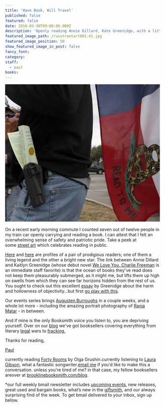 ```yaml
---
title: 'Have Book, Will Travel'
published: false
featured: false
date: 2016-03-30T09:00:00.000Z
description: 'Openly reading Annie Dillard, Kate Greenidge, with a little Mondripong in there, too.'
featured_image_path: /russtreetart001-41.jpg
featured_image_position: 50
show_featured_image_in_post: false
fancy_font:
category:
staff:
  - paul
books:
---
```



![](/uploads/versions/opencarry1---x----552-491x---.jpg)

On a recent early morning commute I counted seven out of twelve people in my train car openly carrying and reading a book. I can attest that I felt an overwhelming sense of safety and patriotic pride. Take a peek at some&nbsp;[street art](http://ebookfriendly.com/books-libraries-in-street-art/)&nbsp;which celebrates reading in public.

[Here](http://lithub.com/contemplating-the-infinite-with-annie-dillard/)&nbsp;and&nbsp;[here](http://publishersweekly.com/pw/by-topic/authors/profiles/article/69767-a-new-take-on-race.html)&nbsp;are profiles of a pair of prodigious readers; one of them a living legend and the other a bright new star. The link between Annie Dillard and Kaitlyn Greenidge (whose debut novel&nbsp;[We Love You, Charlie Freeman](http://www.nytimes.com/2016/03/18/books/review-we-love-you-charlie-freeman-kaitlyn-greenidges-debut-novel.html?_r=0)&nbsp;is an immediate staff favorite) is that the ocean of books they've read does not keep them pleasurably submerged, as it might me, but lifts them up high on swells from which they can see far horizons hidden from the rest of us. You ought to check out this excellent&nbsp;[essay](http://www.nytimes.com/2016/03/27/opinion/sunday/my-mothers-garden.html)&nbsp;by Greenidge about the harm and hollowness of objectivity…but first&nbsp;[go play with this](http://www.kmhcreative.com/labs/demos/MondriPong/index.html).

Our events series brings&nbsp;[Augusten Burroughs](http://www.brooklinebooksmith.com/events/2016-04/augusten-burroughs-lust--wonder-a-memoir/)&nbsp;in a couple weeks, and a whole lot more - including the amazing portrait photography of&nbsp;[Rania Matar](http://www.brooklinebooksmith.com/events/2016-03/rania-matar-lenfant-femme/)&nbsp;- in between.

And if mine is the only Booksmith voice you listen to, you are depriving yourself. Over on our [blog](http://www.brooklinebooksmith.com/blog/)&nbsp;we've got booksellers covering everything from literary&nbsp;[legal](http://www.brooklinebooksmith.com/2016/03/21/this-week-in-books-google-seals-the-deal/)&nbsp;wars to&nbsp;[fracking.](http://www.brooklinebooksmith.com/2016/03/29/lets-talk-about-fracking/)

Thanks for reading,

[Paul](http://www.ptpainter.com/)

currently reading&nbsp;[Forty Rooms](http://www.brooklinebooksmith-shop.com/book/9781101982334)&nbsp;by Olga Grushin.currently listening to&nbsp;[Laura Gibson](https://www.youtube.com/watch?v=jZQS_o1eT7Y), what a fantastic songwriter.[email me](paul@brooklinebooksmith.com)&nbsp;if you'd like to make this a conversation. unless you're tired of me? in that case, my fellow booksellers areover at&nbsp;[brooklinebooksmith.com/blog](http://www.brooklinebooksmith.com/blog/).

\*our full weekly bmail newsletter includes&nbsp;[upcoming events](http://www.brooklinebooksmith.com/events/), new releases, great used and bargain books, what’s new in the&nbsp;[giftsmith](http://www.brooklinebooksmith.com/giftsmith/), and our always surprising find of the week. To get bmail delivered to your inbox, sign up below.